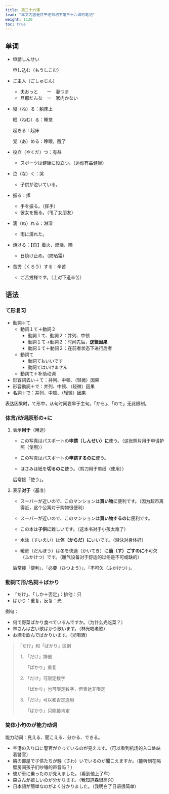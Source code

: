 ```yaml
---
title: 第三十六课
lead: "本文内容是饼干老师初下第三十六课的笔记"
weight: 1120
toc: true
---
```


## 单词

- 申請しんせい

  申し込む（もうしこむ）

- ご主人（ごしゅじん）

  - 夫おっと　　ー　妻つま
  - 旦那だんな　ー　家内かない

- 寝（ね）る：躺床上

  眠（ねむ）る：睡觉

  起きる：起床

  覚（あ）める：睁眼，醒了

- 役立（やくだ）つ：有益

  - スポーツは健康に役立つ。（运动有益健康）

- 泣（な）く：哭

  - 子供が泣いている。

- 振る：挥

  - 手を振る。（挥手）
  - 彼女を振る。（甩了女朋友）

- 濡（ぬ）れる：淋湿

  - 雨に濡れた。

- 焼ける：【自】着火、燃烧、晒

  - 日焼け止め。（防晒霜）

- 苦労（くろう）する：辛苦

  - ご苦労様です。（上对下道辛苦）

## 语法

### て形复习

- 動詞＋て
  - 動詞１て＋動詞２
    - 動詞１て、動詞２：并列、中顿
    - 動詞１て→動詞２：时间先后，**逻辑因果**
    - 動詞１て＋動詞２：在前者状态下进行后者
  - 動詞て
    - 動詞てもいいです
    - 動詞てはいけません
  - 動詞て＋补助动词
- 形容詞去い＋て：并列、中顿、（轻微）因果
- 形容動詞＋で：并列、中顿、（轻微）因果
- 名詞＋で：并列、中顿、（轻微）因果

表达因果时，て形中，从句时间要早于主句。「から」、「ので」无此限制。

### 体言/动词原形の+に

1. 表示**用于**（用途）

   - この写真はパスポートの**申請（しんせい）に**使う。（这张照片用于申请护照（使用））

   - この写真はパスポートの**申請するのに**使う。

   - はさみは紙を**切るのに**使う。（剪刀用于剪纸（使用））

   后常接「使う」。

2. 表示**对于**（基准）

   - スーパーが近いので、このマンションは**買い物に**便利です。（因为超市离得近，这个公寓对于购物很便利）

   - スーパーが近いので、このマンションは**買い物するのに**便利です。

   - この本は**子供に**難しいです。（这本书对于小孩太难了）

   - 水泳（すいえい）は**体（からだ）に**いいです。（游泳对身体好）

   - 暖房（だんぼう）は冬を快適（かいてき）に**過（す）ごすのに**不可欠（ふかけつ）です。（暖气设备对于舒适的过冬是不可或缺的）

   后常接「便利」、「必要（ひつよう）」、「不可欠（ふかけつ）」。

### 動詞て形/名詞＋ばかり

- 「だけ」、「しか＋否定」：排他：只
- ばかり：重复，反复：光

例句：

- 何で野菜ばかり食べているんですか。（为什么光吃菜？）
- 林さんは古い歌ばかり歌います。（林光唱老歌）
- お酒を飲んでばかりいます。（光喝酒）

> 「だけ」和「ばかり」区别
>
> 1. 「だけ」排他
>
>    「ばかり」重复
>
> 2. 「だけ」可限定数字
>
>    「ばかり」也可限定数字，但表达非限定
>
> 3. 「だけ」可以和否定连用
>
>    「ばかり」只能接肯定

### 简体小句のが能力动词

能力动词：見える、聞こえる、分かる、できる。

- 空港の入り口に警官が立っているのが見えます。（可以看到机场的入口处站着警官）
- 隣の部屋で子供たちが騒（さわ）いでいるのが聞こえますか。（能听到在隔壁房间孩子们吵嚷的声音吗？）
- 彼が車に乗ったのが見えました。（看到他上了车）
- 森さんが嬉しいのが分かります。（我知道森很高兴）
- 日本語が簡単なのがよく分かりました。（我明白了日语很简单）

